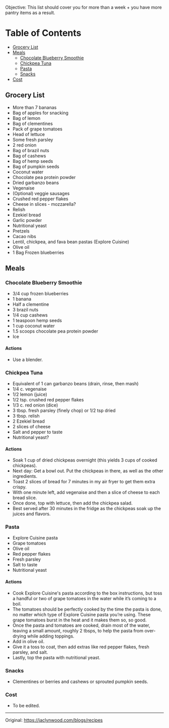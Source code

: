 Objective: This list should cover you for more than a week + you have more pantry items as a result.


# Table of Contents
- [Grocery List](https://github.com/annakins/Meals/blob/main/Prep1.md#grocery-list)
- [Meals](https://github.com/annakins/Meals/blob/main/Prep1.md#meals)
  - [Chocolate Blueberry Smoothie](https://github.com/annakins/Meals/blob/main/Prep1.md#chocolate-blueberry-smoothie) 
  - [Chickpea Tuna](https://github.com/annakins/Meals/blob/main/Prep1.md#chickpea-tuna) 
  - [Pasta](https://github.com/annakins/Meals/blob/main/Prep1.md#pasta) 
  - [Snacks](https://github.com/annakins/Meals/blob/main/Prep1.md#snacks) 
- [Cost](https://github.com/annakins/Meals/blob/main/Prep1.md#cost)
## Grocery List
- More than 7 bananas
- Bag of apples for snacking
- Bag of lemon
- Bag of clementines 
- Pack of grape tomatoes
- Head of lettuce
- Some fresh parsley
- 2 red onion
- Bag of brazil nuts
- Bag of cashews
- Bag of hemp seeds
- Bag of pumpkin seeds
- Coconut water
- Chocolate pea protein powder
- Dried garbanzo beans
- Vegenaise
- (Optional) veggie sausages
- Crushed red pepper flakes
- Cheese in slices - mozzarella?
- Relish
- Ezekiel bread
- Garlic powder
- Nutritional yeast
- Pretzels
- Cacao nibs
- Lentil, chickpea, and fava bean pastas (Explore Cuisine)
- Olive oil
- 1 Bag Frozen blueberries

## Meals
### Chocolate Blueberry Smoothie
- 3/4 cup frozen blueberries
- 1 banana
- Half a clementine
- 3 brazil nuts
- 1/4 cup cashews 
- 1 teaspoon hemp seeds 
- 1 cup coconut water
- 1.5 scoops chocolate pea protein powder
- Ice

#### Actions
- Use a blender.

### Chickpea Tuna
- Equivalent of 1 can garbanzo beans (drain, rinse, then mash)
- 1/4 c. vegenaise
- 1/2 lemon (juice)
- 1/2 tsp. crushed red pepper flakes
- 1/3 c. red onion (dice)
- 3 tbsp. fresh parsley (finely chop) or 1/2 tsp dried
- 3 tbsp. relish
- 2 Ezekiel bread
- 2 slices of cheese
- Salt and pepper to taste
- Nutritional yeast?

#### Actions
- Soak 1 cup of dried chickpeas overnight (this yields 3 cups of cooked chickpeas).
- Next day: Get a bowl out. Put the chickpeas in there, as well as the other ingredients.
- Toast 2 slices of bread for 7 minutes in my air fryer to get them extra crispy. 
- With one minute left, add vegenaise and then a slice of cheese to each bread slice. 
- Once done, top with lettuce, then add the chickpea salad. 
- Best served after 30 minutes in the fridge as the chickpeas soak up the juices and flavors.

### Pasta
- Explore Cuisine pasta
- Grape tomatoes
- Olive oil
- Red pepper flakes
- Fresh parsley
- Salt to taste
- Nutritional yeast

#### Actions
- Cook Explore Cuisine's pasta according to the box instructions, but toss a handful or two of grape tomatoes in the water while it’s coming to a boil. 
- The tomatoes should be perfectly cooked by the time the pasta is done, no matter which type of Explore Cuisine pasta you’re using. These grape tomatoes burst in the heat and it makes them so, so good. 
- Once the pasta and tomatoes are cooked, drain most of the water, leaving a small amount, roughly 2 tbsps, to help the pasta from over-drying while adding toppings.
- Add in olive oil. 
- Give it a toss to coat, then add extras like red pepper flakes, fresh parsley, and salt. 
- Lastly, top the pasta with nutritional yeast.

### Snacks
- Clementines or berries and cashews or sprouted pumpkin seeds.

### Cost
- To be edited.

***
Original: https://jaclynwood.com/blogs/recipes
